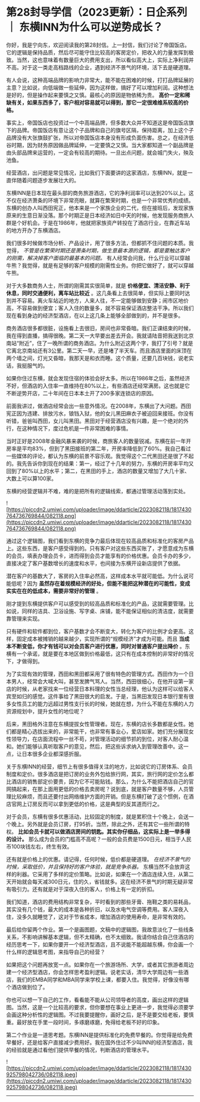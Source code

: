 # 第28封导学信（2023更新）：日企系列 ｜ 东横INN为什么可以逆势成长？

你好，我是宁向东，欢迎阅读我的第28封信。上一封信，我们讨论了帝国饭店。它的逻辑是保持品质，然后尽可能守住比较高的客房定价，把收入的力量发挥到极致。当然，这也意味着有数量巨大的费用支出，所以看似高大上，实际上净利润并不高。对于这一类走高档路线的企业，遇到经济不景气的环境，活下去是硬道理。

有人会说，这种高端品牌的影响力非常大，能不能在困难的时候，打打品牌延展的主意？比如说，向低端做一些延伸，因为这样做，搞好了可以增加利润。这种想法是好的，但是操作起来要慎之又慎。最核心的原因是物依稀为贵。 **高价一定和稀缺有关，如果东西多了，客户相对容易就可以得到，那它一定很难维系较高的价格。**

事实上，帝国饭店也投资过一个中高端品牌，但多数大众并不知道这是帝国饭店旗下的品牌。帝国饭店有意让这个子品牌和自己的旗号区隔，保持距离，加上这个子品牌没有大张旗鼓扩张，所以对帝国饭店本身没有形成负面伤害。总之，在经济低谷时期，因为财务原因做品牌延伸，一定要慎之又慎。当大家都知道一个副品牌是由头部品牌来运营的，一定会有较高的期待。一旦出点问题，就会城门失火，殃及池鱼。

经营酒店，出问题是常见情况，比如我们下面要讲的这家酒店，东横INN，就是一直伴随着问题逐步发展壮大的。

东横INN是日本现在最头部的商务旅游酒店，它的净利润率可以达到20%以上。这不仅在经济萧条的环境下非常亮眼，就算在繁荣时期，也是一个非常优秀的成绩。东横的创办人叫西田宪正，他本来是一个家族企业的二代，但在接班后，发现家族原来的生意日渐没落。那个时期正是日本经济如日中天的时候，他发现服务商旅人群是个好机会。于是在1986年，他就把家族资产转投在了酒店行业，在靠近车站的地方开办了东横酒店。

我们很多时候做市场分析、产品设计，用了很多方法，但都抓不住问题的本质。我觉得， *不管是在繁荣时期还是萧条时期，做生意最本源的逻辑，都是要触达客户的刚需，解决掉客户面临的最基本的问题。* 有人经常会问我，什么行业可以穿越牛熊？我觉得，就是有足够的客户规模的刚需性业务。你把它做好了，就可以穿越牛熊。

对于大多数商务人士，所谓的刚需其实很简单，就是 **价格便宜、清洁安静、利于休息，同时交通便利，离车站比较近** 。这几条看上去很简单，但实际上要同时达到并不容易。离火车站近的地方，人来人往，不一定能够做到安静；闹市区地价高，不容易做到便宜；客人入住的数量多，就不容易保证酒店整洁干净。所以我们现在看到身边的经济型酒店，在以上这几条上能够全部做到的，并不是很多。

商务酒店很多都很脏，设施看上去很旧，房间也非常昏暗。我们正课结束的时候，我在得到直播，搞得很晚。第二天一大早要出差去开会。我就请陆音把我送到北京南站“附近”，住了一晚所谓的商务酒店。为什么附近这两个字，我打了引号？就是它离北京南站还有3公里。第二天一早，还是堵了半天车。而且酒店里面的床顶在两个墙之间，灯光又昏暗，我那天是和衣而睡。这个质量，还要几百块钱，说老实话，我挺服气的。

如果你住过东横，就会发现住宿的体验会好太多。所以在1986年之后，虽然经济不好，但酒店的入住率一直维持在80%以上，有些酒店还经常满房。这也就是它不断逆势开店，二十年间在日本本土开了200多家连锁店的原因。

前面我讲过，做酒店经常会出一些意外情况。在2008年，东横出了大问题。西田宪正因为违建、排放污水，锒铛入狱，他的女儿黑田麻衣子被迫回来接班。你没有听错，爸爸叫西田，女儿叫黑田。黑田对于经营酒店没有兴趣，是一个绝对的外行，在这种情况下，度过危机是一件非常困难的事情。

当时正好是2008年金融风暴来袭的时候，商旅客人的数量锐减。东横在前一年开房率是平均83%，但到了黑田接班的第二年，开房率降低到了60%。我自己看过一些媒体的评论，都认为东横的前景不容乐观。我觉得这个二代黑田还是很了不起的。我先告诉你到现在的结果：第一，经过了十几年的努力，东横的开房率平均又回到了80%以上的水平；第二，在黑田的手上，酒店的数量又增加了大几十家、大数上可以算100家。

东横的经营逻辑并不难，难的是把所有的逻辑线索，都通过管理活动落到实处。

![https://piccdn2.umiwi.com/uploader/image/ddarticle/2023082118/1817430764736769844/082118.png](https://piccdn2.umiwi.com/uploader/image/ddarticle/2023082118/1817430764736769844/082118.png)

通过这个逻辑图，我们看到东横的竞争力最后体现在较高品质和标准化的客房产品上。这些东西，是客户感受得到的。只有客户对这些东西买账了，才愿意成为东横的会员，填表办理会员卡，进而得到会员才能享有的价格优惠。会员卡办的多少，直接决定了客户基数增长的速度和水平，也间接为东横开设新店提供了依据。

潜在客户的基数大了，客房的入住率必然高，这样成本水平就可能低。为什么说可能低呢？因为 **虽然存在着规模经济的好处，但能不能把这种潜在的可能性，变成实实在在的低成本，需要非常好的管理** 。

刚才提到东横提供客户可以感受到的较高品质和标准化的产品，这就需要管理。比如说，同样的洁具、卫浴设施、写字桌、床铺，能不能保证相似的清洁度，就需要靠管理来实现。

只有硬件和软件都到位，客户基数才会不断变大，转化为客户的比例才会更高。这样，固定成本被摊销的越来越少，实现所谓的“规模经济”才成为可能。而且 **当成本不断变低，你才有钱可以对会员客户进行优惠，同时对普通客户提出降价** 。东横有一个承诺，就是要在本地区做到价格最低，这只有在成本控制的非常好的情况下，才做得到。

为了实现有效的管理，西田和黑田都采用了很有特色的管理方式。西田作为一个日本男人，经常会大喊大叫，甚至发脾气骂人。当然，西田很细心，在他开设第一家店的时候，从老家找来一位经营日本料理的女性当总经理，他认为这样可以给客人宾至如归的感觉。这件事给了黑田很大的启发。于是，当黑田发现日本银行里有很多女性员工的能力远超过男性支行长的时候，她就在想，为什么不能在东横的人力资源规划中，提升女性的地位呢？

后来，黑田格外注意在东横提拔女性管理者。现在，东横的店长多数都是女性。她们都是精心选拔出来的，非常能干，也非常有事业心，爱店如家。她们充分展现女性领导力，在店面流程中一丝不苟，对管理活动的细节抓的到位，对客人耐心温和。她们能够认真听取客户的意见，然后，把这些诉求纳入到管理改善中。这一点，让日本很多企业都深感折服。

关于东横INN的经营，细节上有很多值得关注的地方，比如说它的订房体系、会员制度和定价。很多酒店是把订房的业务外包给旅行网，其实，旅行网的定价怎么都比酒店的销售部定价要贵，因为它不可能贴钱。那么，为什么不能把酒店自己的官网搞起来，在那上面用更低的价格去卖房呢？说到底，就是客户数量不够，人员管理比较麻烦，而且还要付出网络维护方面的开销。但是东横打破了这个惯例，在酒店官网上订房反而可以拿到更低的价格，这是典型的反其道而行之。

对于会员，东横有很多优惠活动，比较固定的制度，就是累积住十个晚上，会送一个晚上。另外就是会员订房，打95折。当然，除此之外，还有其它一些所谓的特权。 **比如会员卡就可以做酒店房间的钥匙。其实你仔细品，这实际上是一举多得的设计。** 那么成为会员的门槛高不高呢？一般的会员费是1500日元，相当于人民币100块钱左右，终生有效。

还有就是价格上的优惠。请记得，任何时候，低价都是硬道理。 *在经济不景气的时候，采取低价，并且保持好的客户体验，就是竞争杀器。* 东横当然不会放弃这样的利器。它采用了多样的定价策略。比如说，如果在一个酒店连续入住，从第二天开始就会每天减300日元，住的久，省钱就多。这在经济不景气的时期无疑非常有吸引力。还有就是对于深夜入住的客人，价格上有一定的折扣。

我们知道，酒店的费用结构非常复杂，平时看到的那些牙膏、拖鞋之类的易耗品，其实没有几个钱，最大的成本是各种折旧，以及水电气空调等费用。客人深夜入住，没多久就睡觉了，这对于节省成本，增加酒店的使用寿命，是非常有效的。

最后给你留两个作业。第一个是画图题，文稿中的逻辑图，我故意淡化了一些线条关系，不影响讲解基本逻辑，但不太精确，也不太细致。我请你结合自己住酒店的经历思考一下，如果你要开一个经济型酒店，且不说能不能超越东横，你会画一个什么样的逻辑思考图，来指导自己的经营？

如果把这个问题再放宽一点。如果你在一个旅游场所、大学，或者其它旅游者周边建一个经济型酒店，你会怎样思考盈利逻辑。说老实话，清华大学周边有一些酒店，我们的EMBA同学和MBA同学来学校上课，都要入住。我觉得，好像没有哪个酒店做到位了。

你也可以想一下自己的工作，看看能不能从公司领导者的高度，画出这样的逻辑图。当然，这是一个比较高的要求，但你要想在事业上更进一步，我觉得必须要学会画这种分析性的逻辑图。不过我要提醒你，画好之后，是不是要交给老板，要慎重。最好放在手里一段时间，多琢磨琢磨，免得给老板不好的印象。

第二个作业是一道思考题。东横INN是提供标准化的免费早餐的。你觉得是给免费早餐好，还是给客户直接减少费用好。我在国外住过不少叫INN的经济型酒店，我的经验就是通过看他们提供早餐的情况，判断酒店的管理水平。

![https://piccdn2.umiwi.com/uploader/image/ddarticle/2023082118/1817430925798042736/082118.jpeg](https://piccdn2.umiwi.com/uploader/image/ddarticle/2023082118/1817430925798042736/082118.jpeg)

---
